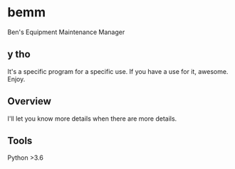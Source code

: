 # bemm
Ben's Equipment Maintenance Manager

## y tho
It's a specific program for a specific use. If you have a use for it, awesome. Enjoy.

## Overview
I'll let you know more details when there are more details.

## Tools
Python >3.6
